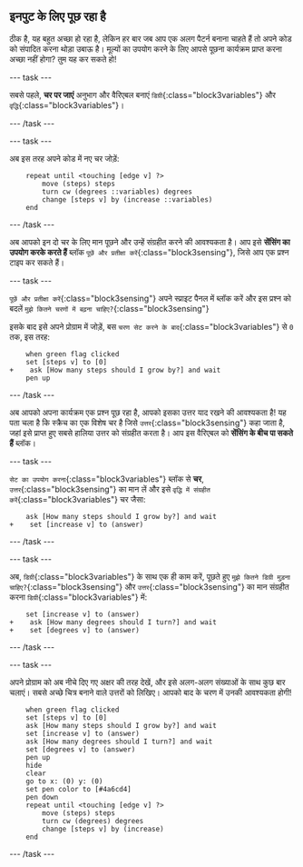 ## इनपुट के लिए पूछ रहा है

ठीक है, यह बहुत अच्छा हो रहा है, लेकिन हर बार जब आप एक अलग पैटर्न बनाना चाहते हैं तो अपने कोड को संपादित करना थोड़ा उबाऊ है। मूल्यों का उपयोग करने के लिए आपसे पूछना कार्यक्रम प्राप्त करना अच्छा नहीं होगा? तुम यह कर सकते हो!

--- task ---

सबसे पहले, **चर पर जाएं** अनुभाग और वैरिएबल बनाएं `डिग्री`{:class="block3variables"} और `वृद्धि`{:class="block3variables"}।

--- /task ---

--- task ---

अब इस तरह अपने कोड में नए चर जोड़ें:

```blocks3
    repeat until <touching [edge v] ?> 
        move (steps) steps
        turn cw (degrees ::variables) degrees
        change [steps v] by (increase ::variables)
    end
```

--- /task ---

अब आपको इन दो चर के लिए मान पूछने और उन्हें संग्रहीत करने की आवश्यकता है। आप इसे **सेंसिंग का उपयोग करके करते हैं** ब्लॉक `पूछें और प्रतीक्षा करें`{:class="block3sensing"}, जिसे आप एक प्रश्न टाइप कर सकते हैं।

--- task ---

`पूछें और प्रतीक्षा करें`{:class="block3sensing"} अपने स्प्राइट पैनल में ब्लॉक करें और इस प्रश्न को बदलें `मुझे कितने चरणों में बढ़ना चाहिए?`{:class="block3sensing"}

इसके बाद इसे अपने प्रोग्राम में जोड़ें, बस `चरण सेट करने के बाद`{:class="block3variables"} से `0` तक, इस तरह:

```blocks3
    when green flag clicked
    set [steps v] to [0]
+    ask [How many steps should I grow by?] and wait
    pen up
```

--- /task ---

अब आपको अपना कार्यक्रम एक प्रश्न पूछ रहा है, आपको इसका उत्तर याद रखने की आवश्यकता है! यह पता चला है कि स्क्रैच का एक विशेष चर है जिसे `उत्तर`{:class="block3sensing"} कहा जाता है, जहां इसे प्राप्त हुए सबसे हालिया उत्तर को संग्रहीत करता है। आप इस वैरिएबल को **सेंसिंग के बीच पा सकते हैं** ब्लॉक।

--- task ---

`सेट का उपयोग करना`{:class="block3variables"} ब्लॉक से **चर**, `उत्तर`{:class="block3sensing"} का मान लें और इसे `वृद्धि में संग्रहीत करें`{:class="block3variables"} चर जैसा:

```blocks3
    ask [How many steps should I grow by?] and wait
+    set [increase v] to (answer)
```

--- /task ---

--- task ---

अब, `डिग्री`{:class="block3variables"} के साथ एक ही काम करें, पूछते हुए `मुझे कितने डिग्री मुड़ना चाहिए?`{:class="block3sensing"} और `उत्तर`{:class="block3sensing"} का मान संग्रहीत करना `डिग्री`{:class="block3variables"} में:

```blocks3
    set [increase v] to (answer)
+    ask [How many degrees should I turn?] and wait
+    set [degrees v] to (answer)
```

--- /task ---

--- task ---

अपने प्रोग्राम को अब नीचे दिए गए अक्षर की तरह देखें, और इसे अलग-अलग संख्याओं के साथ कुछ बार चलाएं। सबसे अच्छे चित्र बनाने वाले उत्तरों को लिखिए। आपको बाद के चरण में उनकी आवश्यकता होगी!

```blocks3
    when green flag clicked
    set [steps v] to [0]
    ask [How many steps should I grow by?] and wait
    set [increase v] to (answer)
    ask [How many degrees should I turn?] and wait
    set [degrees v] to (answer)
    pen up
    hide
    clear
    go to x: (0) y: (0)
    set pen color to [#4a6cd4]
    pen down
    repeat until <touching [edge v] ?> 
        move (steps) steps
        turn cw (degrees) degrees
        change [steps v] by (increase)
    end
```

--- /task ---